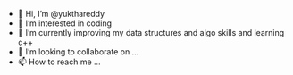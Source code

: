 - 👋 Hi, I’m @yukthareddy
- 👀 I’m interested in coding
- 🌱 I’m currently improving my data structures and algo skills and learning c++
- 💞️ I’m looking to collaborate on ...
- 📫 How to reach me ...

<!---
yukthareddy/yukthareddy is a ✨ special ✨ repository because its `README.md` (this file) appears on your GitHub profile.
You can click the Preview link to take a look at your changes.
--->
